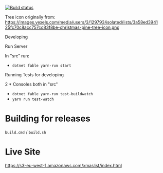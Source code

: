 [![Build status](https://taeguk.visualstudio.com/DefaultCollection/Public/_apis/build/status/XmasList%20CI)](https://taeguk.visualstudio.com/DefaultCollection/Public/_build/latest?definitionId=25)

Tree icon originally from:
https://images.vexels.com/media/users/3/129793/isolated/lists/3a58ed394125fc70c8acc757cc83f8be-christmas-pine-tree-icon.png


Developing

  Run Server

  In "src" run:

 - `dotnet fable yarn-run start`

Running Tests for developing

2 * Consoles both in "src"

 - `dotnet fable yarn-run test-buildwatch`
 - `yarn run test-watch`

# Building for releases

`build.cmd` / `build.sh`

# Live Site

https://s3-eu-west-1.amazonaws.com/xmaslist/index.html
